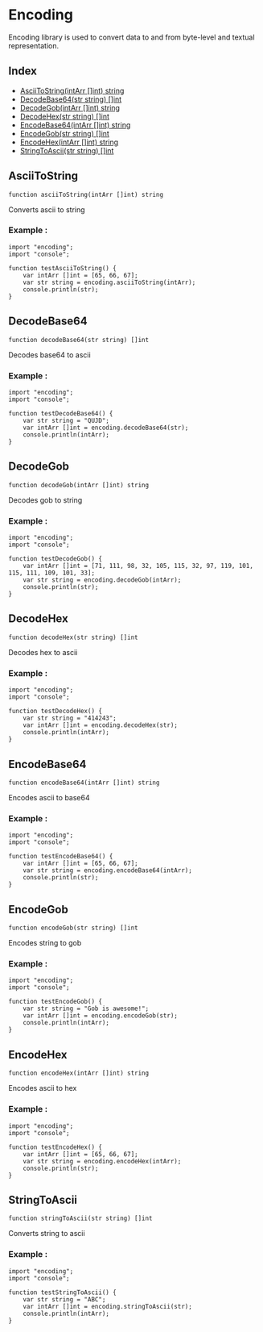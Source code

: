 # Encoding

Encoding library is used to convert data to and from byte-level and textual representation.

## Index

- [AsciiToString(intArr []int) string ](#asciitostring)
- [DecodeBase64(str string) []int ](#decodebase64)
- [DecodeGob(intArr []int) string ](#decodegob)
- [DecodeHex(str string) []int](#decodehex)
- [EncodeBase64(intArr []int) string](#encodebase64)
- [EncodeGob(str string) []int](#encodegob)
- [EncodeHex(intArr []int) string](#encodehex)
- [StringToAscii(str string) []int](#stringtoascii)

## AsciiToString
```
function asciiToString(intArr []int) string
```
Converts ascii to string

### Example :
```ecla
import "encoding";
import "console";

function testAsciiToString() {
    var intArr []int = [65, 66, 67];
    var str string = encoding.asciiToString(intArr);
    console.println(str);
}
```

## DecodeBase64
```
function decodeBase64(str string) []int
```
Decodes base64 to ascii

### Example :
```ecla
import "encoding";
import "console";

function testDecodeBase64() {
    var str string = "QUJD";
    var intArr []int = encoding.decodeBase64(str);
    console.println(intArr);
}
```

## DecodeGob
```
function decodeGob(intArr []int) string
```
Decodes gob to string

### Example :
```ecla
import "encoding";
import "console";

function testDecodeGob() {
    var intArr []int = [71, 111, 98, 32, 105, 115, 32, 97, 119, 101, 115, 111, 109, 101, 33];
    var str string = encoding.decodeGob(intArr);
    console.println(str);
}
```

## DecodeHex
```
function decodeHex(str string) []int
```
Decodes hex to ascii

### Example :
```ecla
import "encoding";
import "console";

function testDecodeHex() {
    var str string = "414243";
    var intArr []int = encoding.decodeHex(str);
    console.println(intArr);
}
```

## EncodeBase64
```
function encodeBase64(intArr []int) string
```
Encodes ascii to base64

### Example :
```ecla
import "encoding";
import "console";

function testEncodeBase64() {
    var intArr []int = [65, 66, 67];
    var str string = encoding.encodeBase64(intArr);
    console.println(str);
}
```

## EncodeGob
```
function encodeGob(str string) []int
```
Encodes string to gob

### Example :
```ecla
import "encoding";
import "console";

function testEncodeGob() {
    var str string = "Gob is awesome!";
    var intArr []int = encoding.encodeGob(str);
    console.println(intArr);
}
```

## EncodeHex
```
function encodeHex(intArr []int) string
```
Encodes ascii to hex

### Example :
```ecla
import "encoding";
import "console";

function testEncodeHex() {
    var intArr []int = [65, 66, 67];
    var str string = encoding.encodeHex(intArr);
    console.println(str);
}
```

## StringToAscii
```
function stringToAscii(str string) []int
```
Converts string to ascii

### Example :
```ecla
import "encoding";
import "console";

function testStringToAscii() {
    var str string = "ABC";
    var intArr []int = encoding.stringToAscii(str);
    console.println(intArr);
}
```